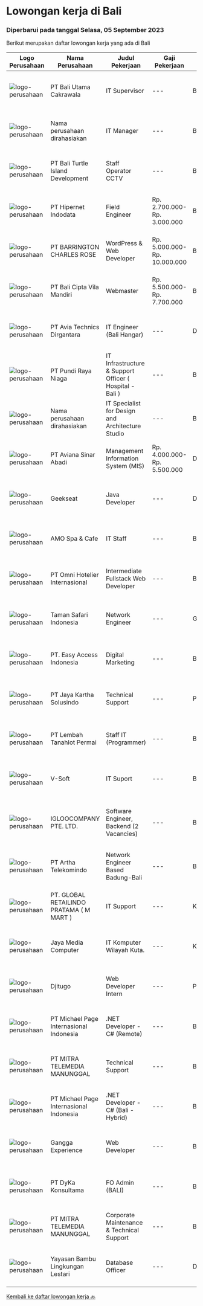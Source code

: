 
  # Lowongan kerja di Bali

  ### Diperbarui pada tanggal Selasa, 05 September 2023

  Berikut merupakan daftar lowongan kerja yang ada di Bali

  |Logo Perusahaan | Nama Perusahaan | Judul Pekerjaan | Gaji Pekerjaan | Lokasi | Deskripsi | Tanggal diunggah | Pranala |
  | -------------- | --------------- | --------------- | --------- | --------- | -------------- | ------- | ----------- |
  |![logo-perusahaan](https://image-service-cdn.seek.com.au/1a0854fe32d21397b69ca9eb6b29223874be5a1e/ee4dce1061f3f616224767ad58cb2fc751b8d2dc)|PT Bali Utama Cakrawala|IT Supervisor|---|Bali|PT Bali Utama Cakrawala is looking for the most suitable candidate for IT Supervisor located in Bali with the details: Requirements:  Degree in...|Senin, 04 September 2023|https://www.jobstreet.co.id/id/job/it-supervisor-4457174?token=0~869bb879-6702-4d42-904d-b89cc580e0e3&sectionRank=1&jobId=jobstreet-id-job-4457174|
|![logo-perusahaan](https://i.ibb.co/sqvTCh9/112815900-stock-vector-no-image-available-icon-flat-vector.webp)|Nama perusahaan dirahasiakan|IT Manager|---|Bali|We are looking for the most suitable candidate for IT Manager located in Bali with the details: Requirements:  Bachelor's Degree in Computer Science,...|Senin, 04 September 2023|https://www.jobstreet.co.id/id/job/it-manager-4457187?token=0~869bb879-6702-4d42-904d-b89cc580e0e3&sectionRank=2&jobId=jobstreet-id-job-4457187|
|![logo-perusahaan](https://image-service-cdn.seek.com.au/eafd24e3896f07cf388f5926f60d06ba0a966af6/ee4dce1061f3f616224767ad58cb2fc751b8d2dc)|PT Bali Turtle Island Development|Staff Operator CCTV|---|Bali|Monitoring kegiatan pengamanan melalui CCTV Melakukan penyortiran dan penyimpanan data rekan melalui CCTV Melakukan proses administrasi terkait...|Senin, 04 September 2023|https://www.jobstreet.co.id/id/job/staff-operator-cctv-4458647?token=0~869bb879-6702-4d42-904d-b89cc580e0e3&sectionRank=3&jobId=jobstreet-id-job-4458647|
|![logo-perusahaan](https://image-service-cdn.seek.com.au/87e398976ab9e6125b6c2eea8c07e7c7403fb876/ee4dce1061f3f616224767ad58cb2fc751b8d2dc)|PT Hipernet Indodata|Field Engineer|Rp. 2.700.000-Rp. 3.000.000|Bali|Deskripsi Pekerjaan: Melakukan survei lokasi untuk calon customer baru, instalasi dan maintenance Melakukan troubleshooting jaringan dan dokumentasi...|Senin, 04 September 2023|https://www.jobstreet.co.id/id/job/field-engineer-4458258?token=0~869bb879-6702-4d42-904d-b89cc580e0e3&sectionRank=4&jobId=jobstreet-id-job-4458258|
|![logo-perusahaan](https://image-service-cdn.seek.com.au/4c07254eccbd8782f9485256aa2ca267feeda9ff/ee4dce1061f3f616224767ad58cb2fc751b8d2dc)|PT BARRINGTON CHARLES ROSE|WordPress & Web Developer|Rp. 5.000.000-Rp. 10.000.000|Badung|Jobdesk Manage our wordpress sites Build website using Laravel / Next JS / AdonisJS Requirement Extensive understanding of WooCommerce and everything...|Senin, 04 September 2023|https://www.jobstreet.co.id/id/job/wordpress-web-developer-4458628?token=0~869bb879-6702-4d42-904d-b89cc580e0e3&sectionRank=5&jobId=jobstreet-id-job-4458628|
|![logo-perusahaan](https://image-service-cdn.seek.com.au/ff458f3f50cbf18460c26420bd6dd6ef2d932cde/ee4dce1061f3f616224767ad58cb2fc751b8d2dc)|PT Bali Cipta Vila Mandiri|Webmaster|Rp. 5.500.000-Rp. 7.700.000|Badung|We are seeking a skilled Webmaster to ensure websites and servers meet user requirements. Your responsibilities include enhancing user experience by...|Senin, 04 September 2023|https://www.jobstreet.co.id/id/job/webmaster-4457258?token=0~869bb879-6702-4d42-904d-b89cc580e0e3&sectionRank=6&jobId=jobstreet-id-job-4457258|
|![logo-perusahaan](https://image-service-cdn.seek.com.au/1b43c258c0ccae6b126b1333fa0e2c26d96e0068/ee4dce1061f3f616224767ad58cb2fc751b8d2dc)|PT Avia Technics Dirgantara|IT Engineer (Bali Hangar)|---|Denpasar|Job Descriptions:Problem-Solving: Strong analytical and problem-solving skills to identify and resolve complex network issues. Ability to make...|Jumat, 01 September 2023|https://www.jobstreet.co.id/id/job/it-engineer-bali-hangar-4456384?token=0~869bb879-6702-4d42-904d-b89cc580e0e3&sectionRank=7&jobId=jobstreet-id-job-4456384|
|![logo-perusahaan](https://image-service-cdn.seek.com.au/80e1d31b27bb382718d7a297b5a621e4551102bd/ee4dce1061f3f616224767ad58cb2fc751b8d2dc)|PT Pundi Raya Niaga|IT Infrastructure & Support Officer ( Hospital - Bali )|---|Bali|Job Description: Establish network and server infrastructure (make sure all network access is work properly). Maintain network and server components....|Selasa, 29 Agustus 2023|https://www.jobstreet.co.id/id/job/it-infrastructure-support-officer-hospital-bali-4452213?token=0~869bb879-6702-4d42-904d-b89cc580e0e3&sectionRank=8&jobId=jobstreet-id-job-4452213|
|![logo-perusahaan](https://i.ibb.co/sqvTCh9/112815900-stock-vector-no-image-available-icon-flat-vector.webp)|Nama perusahaan dirahasiakan|IT Specialist for Design and Architecture Studio|---|Bali|We are seeking a skilled and proactive IT Specialist to join our dynamic design and architecture studio. As our IT Specialist, you will play a pivotal...|Rabu, 30 Agustus 2023|https://www.jobstreet.co.id/id/job/it-specialist-for-design-and-architecture-studio-4453420?token=0~869bb879-6702-4d42-904d-b89cc580e0e3&sectionRank=9&jobId=jobstreet-id-job-4453420|
|![logo-perusahaan](https://image-service-cdn.seek.com.au/0243ad14f60f27322e02b60463d133b6b8fb5d11/ee4dce1061f3f616224767ad58cb2fc751b8d2dc)|PT Aviana Sinar Abadi|Management Information System (MIS)|Rp. 4.000.000-Rp. 5.500.000|Denpasar|We are hiringManagement Information System (MIS)Responsibility:1. Create a system performance report from the monitoring dashboard.2. Create error or...|Kamis, 31 Agustus 2023|https://www.jobstreet.co.id/id/job/management-information-system-mis-4453994?token=0~869bb879-6702-4d42-904d-b89cc580e0e3&sectionRank=10&jobId=jobstreet-id-job-4453994|
|![logo-perusahaan](https://image-service-cdn.seek.com.au/a94166d692fda70a364e9d5191d7ced8a65f1597/ee4dce1061f3f616224767ad58cb2fc751b8d2dc)|Geekseat|Java Developer|---|Denpasar|As a Full Stack (Java) Developer you will be responsible for designing, building, maintaining, testing, and debugging our applications technology. You...|Jumat, 01 September 2023|https://www.jobstreet.co.id/id/job/java-developer-4455546?token=0~869bb879-6702-4d42-904d-b89cc580e0e3&sectionRank=11&jobId=jobstreet-id-job-4455546|
|![logo-perusahaan](https://i.ibb.co/sqvTCh9/112815900-stock-vector-no-image-available-icon-flat-vector.webp)|AMO Spa & Cafe|IT Staff|---|Bali|Judul Pekerjaan: IT In-HouseTanggung Jawab Umum:Mengelola, memelihara, dan mendukung infrastruktur teknologi informasi perusahaan.Menangani...|Kamis, 31 Agustus 2023|https://www.jobstreet.co.id/id/job/it-staff-1036830435?token=0~869bb879-6702-4d42-904d-b89cc580e0e3&sectionRank=12&jobId=jobstreet-id-job-1036830435|
|![logo-perusahaan](https://i.ibb.co/sqvTCh9/112815900-stock-vector-no-image-available-icon-flat-vector.webp)|PT Omni Hotelier Internasional|Intermediate Fullstack Web Developer|---|Bali|• Pendidikan minimal SMK/D1 (sederajat) jurusan Informatika &amp; RPL• Memahami atau menguasai PHP (laravel &amp; framework sejenis), Vue js &amp;...|Minggu, 03 September 2023|https://www.jobstreet.co.id/id/job/intermediate-fullstack-web-developer-1036845320?token=0~869bb879-6702-4d42-904d-b89cc580e0e3&sectionRank=13&jobId=jobstreet-id-job-1036845320|
|![logo-perusahaan](https://image-service-cdn.seek.com.au/94918cbfdaa9fa21687515e4c440706a4f84bf14/ee4dce1061f3f616224767ad58cb2fc751b8d2dc)|Taman Safari Indonesia|Network Engineer|---|Gianyar|Network Engineering will report to Head of ITThis position will be responsible for designing, implementing, monitoring, and managing the local and...|Selasa, 29 Agustus 2023|https://www.jobstreet.co.id/id/job/network-engineer-4451588?token=0~869bb879-6702-4d42-904d-b89cc580e0e3&sectionRank=14&jobId=jobstreet-id-job-4451588|
|![logo-perusahaan](https://i.ibb.co/sqvTCh9/112815900-stock-vector-no-image-available-icon-flat-vector.webp)|PT. Easy Access Indonesia|Digital Marketing|---|Bali|Company Description Easy Access Indonesia is a Indonesian visa agency based in Bali and established in 2020. Handle by required lawyer in Immigration...|Minggu, 03 September 2023|https://www.jobstreet.co.id/id/job/digital-marketing-1036844855?token=0~869bb879-6702-4d42-904d-b89cc580e0e3&sectionRank=15&jobId=jobstreet-id-job-1036844855|
|![logo-perusahaan](https://image-service-cdn.seek.com.au/295a790b1e507a7e7e1ece863a9cbc400be15412/ee4dce1061f3f616224767ad58cb2fc751b8d2dc)|PT Jaya Kartha Solusindo|Technical Support|---|Padang|Jobdesk: Instalasi jaringan Konfigurasi jaringan Pemeliharaan jaringan Troubleshooting Keamanan jaringan Pemulihan bencana untuk jaringan Upgrade...|Rabu, 30 Agustus 2023|https://www.jobstreet.co.id/id/job/technical-support-1036821793?token=0~869bb879-6702-4d42-904d-b89cc580e0e3&sectionRank=16&jobId=jobstreet-id-job-1036821793|
|![logo-perusahaan](https://image-service-cdn.seek.com.au/f1ca3def49dee589b2b58a7ae9430d3487b859e2/ee4dce1061f3f616224767ad58cb2fc751b8d2dc)|PT Lembah Tanahlot Permai|Staff IT (Programmer)|---|Bali|Tugas Pokok  Jabatan                                                                      Menganalisa kebutuhan...|Rabu, 30 Agustus 2023|https://www.jobstreet.co.id/id/job/staff-it-programmer-1036821737?token=0~869bb879-6702-4d42-904d-b89cc580e0e3&sectionRank=17&jobId=jobstreet-id-job-1036821737|
|![logo-perusahaan](https://i.ibb.co/sqvTCh9/112815900-stock-vector-no-image-available-icon-flat-vector.webp)|V-Soft|IT Suport|---|Bali|Dukungan TI memantau dan memelihara sistem komputer perusahaan, menginstal, dan mengonfigurasi perangkat keras dan perangkat lunak, serta memecahkan...|Selasa, 29 Agustus 2023|https://www.jobstreet.co.id/id/job/it-suport-1036809646?token=0~869bb879-6702-4d42-904d-b89cc580e0e3&sectionRank=18&jobId=jobstreet-id-job-1036809646|
|![logo-perusahaan](https://image-service-cdn.seek.com.au/c5ae64cbbd3cc7cf0d28f2b7937a0f4838c481ef/ee4dce1061f3f616224767ad58cb2fc751b8d2dc)|IGLOOCOMPANY PTE. LTD.|Software Engineer, Backend (2 Vacancies)|---|Bali|Job purposeWe are hiring a talented and innovative Software Engineer to join our team here at igloocompany! As a Backend Software Engineer, your key...|Selasa, 29 Agustus 2023|https://www.jobstreet.co.id/id/job/software-engineer-backend-2-vacancies-11004907/origin/sg?token=0~869bb879-6702-4d42-904d-b89cc580e0e3&sectionRank=19&jobId=jobstreet-sg-job-11004907|
|![logo-perusahaan](https://image-service-cdn.seek.com.au/42331ff7086e2d8b042bccb97231fbe61b8dc8c7/ee4dce1061f3f616224767ad58cb2fc751b8d2dc)|PT Artha Telekomindo|Network Engineer Based Badung-Bali|---|Badung|Kualifikasi: Umur maksimal 27 tahun Pendidikan minimal SMK Jaringan / D3 Komputer / Teknik Informatika / sistem Informasi Menguasai dasar Komunikasi...|Jumat, 25 Agustus 2023|https://www.jobstreet.co.id/id/job/network-engineer-based-badung-bali-4448404?token=0~869bb879-6702-4d42-904d-b89cc580e0e3&sectionRank=20&jobId=jobstreet-id-job-4448404|
|![logo-perusahaan](https://i.ibb.co/sqvTCh9/112815900-stock-vector-no-image-available-icon-flat-vector.webp)|PT. GLOBAL RETAILINDO PRATAMA ( M MART )|IT Support|---|Kuta|Minimal S1 dan tidak sedang kuliah Berusia Maks. 30 tahun Memiliki pengalaman IT Support lebih disukai Memiliki kendaraan sendiri Menguasai sistem...|Minggu, 27 Agustus 2023|https://www.jobstreet.co.id/id/job/it-support-1036787619?token=0~869bb879-6702-4d42-904d-b89cc580e0e3&sectionRank=21&jobId=jobstreet-id-job-1036787619|
|![logo-perusahaan](https://i.ibb.co/sqvTCh9/112815900-stock-vector-no-image-available-icon-flat-vector.webp)|Jaya Media Computer|IT Komputer Wilayah Kuta.|---|Kuta|Dibutuhkan segera IT untuk wilayah Kuta. Minimal pendidikan SMK atau Sederajat. Semangat bekerja, disiplin dan jujur. Bisa bekerja sendiri maupun...|Selasa, 29 Agustus 2023|https://www.jobstreet.co.id/id/job/it-komputer-wilayah-kuta.-1036808740?token=0~869bb879-6702-4d42-904d-b89cc580e0e3&sectionRank=22&jobId=jobstreet-id-job-1036808740|
|![logo-perusahaan](https://i.ibb.co/sqvTCh9/112815900-stock-vector-no-image-available-icon-flat-vector.webp)|Djitugo|Web Developer Intern|---|Padang|Requirements :- Last year student or recent graduate in Computer Sciences, Information Technology or related field - Enthusiastic and willing to learn...|Minggu, 27 Agustus 2023|https://www.jobstreet.co.id/id/job/web-developer-intern-1036787528?token=0~869bb879-6702-4d42-904d-b89cc580e0e3&sectionRank=23&jobId=jobstreet-id-job-1036787528|
|![logo-perusahaan](https://image-service-cdn.seek.com.au/6f9556b46c1b5cc7aedf100dfc0ed24c4de1fe86/ee4dce1061f3f616224767ad58cb2fc751b8d2dc)|PT Michael Page Internasional Indonesia|.NET Developer - C# (Remote)|---|Bali|You will be doing hand on development using .net (C#) for a Web-based platform. You will be working very closely with the Head of Technology and a...|Kamis, 31 Agustus 2023|https://www.jobstreet.co.id/id/job/.net-developer-c-remote-4453923?token=0~869bb879-6702-4d42-904d-b89cc580e0e3&sectionRank=24&jobId=jobstreet-id-job-4453923|
|![logo-perusahaan](https://image-service-cdn.seek.com.au/16c862207f96b3f370f64d8b44491152321c7aac/ee4dce1061f3f616224767ad58cb2fc751b8d2dc)|PT MITRA TELEMEDIA MANUNGGAL|Technical Support|---|Bali|PENEMPATAN DI BALI, BAGI PELAMAR LUAR BALI PASTIKAN SUDAH MENGETAHUI UMK DENPASAR DAN SUDAH SIAP PINDAH KE BALI! Tugas Dan Tanggung Jawab Technical...|Senin, 28 Agustus 2023|https://www.jobstreet.co.id/id/job/technical-support-1036797884?token=0~869bb879-6702-4d42-904d-b89cc580e0e3&sectionRank=25&jobId=jobstreet-id-job-1036797884|
|![logo-perusahaan](https://image-service-cdn.seek.com.au/6f9556b46c1b5cc7aedf100dfc0ed24c4de1fe86/ee4dce1061f3f616224767ad58cb2fc751b8d2dc)|PT Michael Page Internasional Indonesia|.NET Developer - C# (Bali - Hybrid)|---|Bali|You will be doing hand on development using .net (C#) for a Web-based platform. You will be working very closely with the Head of Technology and a...|Selasa, 29 Agustus 2023|https://www.jobstreet.co.id/id/job/.net-developer-c-bali-hybrid-4451100?token=0~869bb879-6702-4d42-904d-b89cc580e0e3&sectionRank=26&jobId=jobstreet-id-job-4451100|
|![logo-perusahaan](https://i.ibb.co/sqvTCh9/112815900-stock-vector-no-image-available-icon-flat-vector.webp)|Gangga Experience|Web Developer|---|Bali|Gangga Experience Management membuka lowongan Web Developer dengan kriteria sebagai berikut :- Menguasai bahasa pemrograman HTML, CSS, PHP dan...|Selasa, 29 Agustus 2023|https://www.jobstreet.co.id/id/job/web-developer-1036809707?token=0~869bb879-6702-4d42-904d-b89cc580e0e3&sectionRank=27&jobId=jobstreet-id-job-1036809707|
|![logo-perusahaan](https://image-service-cdn.seek.com.au/18f7b077ec5f7aea29b0fe56a9c322fe84820025/ee4dce1061f3f616224767ad58cb2fc751b8d2dc)|PT DyKa Konsultama|FO Admin (BALI)|---|Bali|Job Description• Verifying Fiber Optic document from Fiber Optic team• Coordinating with Fiber Optic team for completeness the Bast• Verifying and...|Kamis, 24 Agustus 2023|https://www.jobstreet.co.id/id/job/fo-admin-bali-4446670?token=0~869bb879-6702-4d42-904d-b89cc580e0e3&sectionRank=28&jobId=jobstreet-id-job-4446670|
|![logo-perusahaan](https://image-service-cdn.seek.com.au/398a6ca8294170c3b5681b36d7ad4334c52062ed/ee4dce1061f3f616224767ad58cb2fc751b8d2dc)|PT MITRA TELEMEDIA MANUNGGAL|Corporate Maintenance & Technical Support|---|Bali|PENEMPATAN DI BALI, BAGI PELAMAR LUAR BALI PASTIKAN SUDAH MENGETAHUI UMK DENPASAR DAN SUDAH SIAP PINDAH KE BALI! Tugas Dan Tanggung Jawab Corporate...|Senin, 28 Agustus 2023|https://www.jobstreet.co.id/id/job/corporate-maintenance-technical-support-1036797903?token=0~869bb879-6702-4d42-904d-b89cc580e0e3&sectionRank=29&jobId=jobstreet-id-job-1036797903|
|![logo-perusahaan](https://image-service-cdn.seek.com.au/96d94712331f436e09dfdc1445148154cd97356d/ee4dce1061f3f616224767ad58cb2fc751b8d2dc)|Yayasan Bambu Lingkungan Lestari|Database Officer|---|Denpasar|Responsibilities: Manage, maintain, design and optimize the database system in the organization. Maintaining the security of the organization database...|Kamis, 24 Agustus 2023|https://www.jobstreet.co.id/id/job/database-officer-4446976?token=0~869bb879-6702-4d42-904d-b89cc580e0e3&sectionRank=30&jobId=jobstreet-id-job-4446976|


  [Kembali ke daftar lowongan kerja 🔙](../README.md#daftar-lowongan-kerja)
  